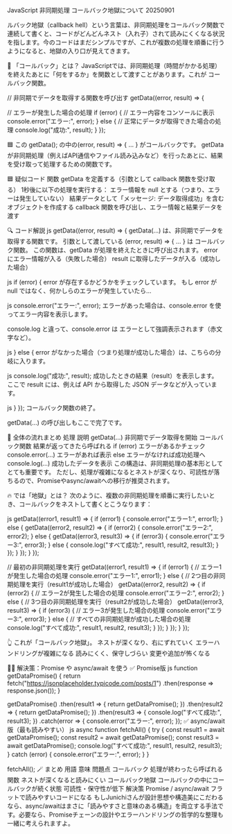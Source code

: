 JavaScript 非同期処理 コールバック地獄について 20250901

ルバック地獄（callback hell）という言葉は、非同期処理をコールバック関数で連続して書くと、コードがどんどんネスト（入れ子）されて読みにくくなる状況を指します。今のコードはまだシンプルですが、これが複数の処理を順番に行うようになると、地獄の入り口が見えてきます。

🧠 「コールバック」とは？
JavaScriptでは、非同期処理（時間がかかる処理）を終えたあとに「何をするか」を関数として渡すことがあります。これが コールバック関数。

// 非同期でデータを取得する関数を呼び出す
getData((error, result) => {
  
  // エラーが発生した場合の処理
  if (error) {
    // エラー内容をコンソールに表示
    console.error("エラー:", error);
  } else {
    // 正常にデータが取得できた場合の処理
    console.log("成功:", result);
  }
});

🟦 この getData(); の中の(error, result) => { ... } がコールバックです。
getData が非同期処理（例えばAPI通信やファイル読み込みなど）を行ったあとに、結果を受け取って処理するための関数です。

🟦 疑似コード
関数 getData を定義する（引数として callback 関数を受け取る）
  1秒後に以下の処理を実行する：
    エラー情報を null とする（つまり、エラーは発生していない）
    結果データとして「メッセージ: データ取得成功」を含むオブジェクトを作成する
    callback 関数を呼び出し、エラー情報と結果データを渡す

🔍 コード解説
js
getData((error, result) => {
getData(...) は、非同期でデータを取得する関数です。
引数として渡している (error, result) => { ... } は コールバック関数。
この関数は、getData が処理を終えたときに呼び出されます。
error にエラー情報が入る（失敗した場合）
result に取得したデータが入る（成功した場合）

js
  if (error) {
error が存在するかどうかをチェックしています。
もし error が null ではなく、何かしらのエラーが発生していたら…

js
    console.error("エラー:", error);
エラーがあった場合は、console.error を使ってエラー内容を表示します。

console.log と違って、console.error は エラーとして強調表示されます（赤文字など）。

js
  } else {
error がなかった場合（つまり処理が成功した場合）は、こちらの分岐に入ります。

js
    console.log("成功:", result);
成功したときの結果（result）を表示します。
ここで result には、例えば API から取得した JSON データなどが入っています。

js
  }
});
コールバック関数の終了。

getData(...) の呼び出しもここで完了です。

🧠 全体の流れまとめ
処理	説明
getData(...)	    非同期でデータ取得を開始
コールバック関数	 結果が返ってきたら呼ばれる
if (error)	        エラーがあるかチェック
console.error(...)	エラーがあれば表示
else	            エラーがなければ成功処理へ
console.log(...)	成功したデータを表示
この構造は、非同期処理の基本形としてとても重要です。
ただし、処理が複雑になるとネストが深くなり、可読性が落ちるので、Promiseやasync/awaitへの移行が推奨されます。






















🔥 では「地獄」とは？
次のように、複数の非同期処理を順番に実行したいとき、コールバックをネストして書くとこうなります：

js
getData((error1, result1) => {
  if (error1) {
    console.error("エラー1:", error1);
  } else {
    getData((error2, result2) => {
      if (error2) {
        console.error("エラー2:", error2);
      } else {
        getData((error3, result3) => {
          if (error3) {
            console.error("エラー3:", error3);
          } else {
            console.log("すべて成功:", result1, result2, result3);
          }
        });
      }
    });
  }
});

// 最初の非同期処理を実行
getData((error1, result1) => {
  if (error1) {
    // エラー1が発生した場合の処理
    console.error("エラー1:", error1);
  } else {
    // 2つ目の非同期処理を実行（result1が成功した場合）
    getData((error2, result2) => {
      if (error2) {
        // エラー2が発生した場合の処理
        console.error("エラー2:", error2);
      } else {
        // 3つ目の非同期処理を実行（result2が成功した場合）
        getData((error3, result3) => {
          if (error3) {
            // エラー3が発生した場合の処理
            console.error("エラー3:", error3);
          } else {
            // すべての非同期処理が成功した場合の処理
            console.log("すべて成功:", result1, result2, result3);
          }
        });
      }
    });
  }
});

👆 これが「コールバック地獄」。
ネストが深くなり、右にずれていく
エラーハンドリングが複雑になる
読みにくく、保守しづらい
変更や追加が怖くなる

🧘‍♂️ 解決策：Promise や async/await を使う
✅ Promise版
js
function getDataPromise() {
  return fetch("https://jsonplaceholder.typicode.com/posts/1")
    .then(response => response.json());
}

getDataPromise()
  .then(result1 => {
    return getDataPromise();
  })
  .then(result2 => {
    return getDataPromise();
  })
  .then(result3 => {
    console.log("すべて成功:", result3);
  })
  .catch(error => {
    console.error("エラー:", error);
  });
✅ async/await版（最も読みやすい）
js
async function fetchAll() {
  try {
    const result1 = await getDataPromise();
    const result2 = await getDataPromise();
    const result3 = await getDataPromise();
    console.log("すべて成功:", result1, result2, result3);
  } catch (error) {
    console.error("エラー:", error);
  }
}

fetchAll();
🪄 まとめ
用語	意味	問題点
コールバック	処理が終わったら呼ばれる関数	ネストが深くなると読みにくい
コールバック地獄	コールバックの中にコールバックが続く状態	可読性・保守性が低下
解決策	Promise / async/await	フラットで読みやすいコードになる
もしJunichiさんが設計思想や構造美にこだわるなら、async/awaitはまさに「読みやすさと意味のある構造」を両立する手法です。必要なら、Promiseチェーンの設計やエラーハンドリングの哲学的な整理も一緒に考えられますよ。